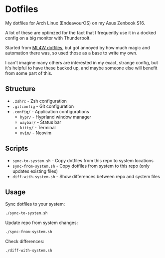 # Dotfiles

My dotfiles for Arch Linux (EndeavourOS) on my Asus Zenbook S16.

A lot of these are optimzed for the fact that I frequently use it in a docked config on a big monitor with Thunderbolt.

Started from [ML4W dotfiles](https://github.com/mylinuxforwork/dotfiles), but got annoyed by how much magic and automation there was, so used those as a base to write my own.

I can't imagine many others are interested in my exact, strange config, but it's helpful to have these backed up, and maybe someone else will benefit from some part of this.

## Structure

- `.zshrc` - Zsh configuration
- `.gitconfig` - Git configuration  
- `.config/` - Application configurations
  - `hypr/` - Hyprland window manager
  - `waybar/` - Status bar
  - `kitty/` - Terminal
  - `nvim/` - Neovim

## Scripts

- `sync-to-system.sh` - Copy dotfiles from this repo to system locations
- `sync-from-system.sh` - Copy dotfiles from system to this repo (only updates existing files)
- `diff-with-system.sh` - Show differences between repo and system files

## Usage

Sync dotfiles to your system:
```bash
./sync-to-system.sh
```

Update repo from system changes:
```bash
./sync-from-system.sh
```

Check differences:
```bash
./diff-with-system.sh
```